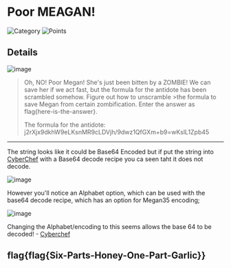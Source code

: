 # Poor MEAGAN!
![Category](http://img.shields.io/badge/Category-Cryptography-orange?style=for-the-badge) ![Points](http://img.shields.io/badge/Points-10-brightgreen?style=for-the-badge)

## Details
![image](https://user-images.githubusercontent.com/73170900/137739909-b98abfbb-dc24-43ef-a82a-0830e6197cda.png)

>Oh, NO! Poor Megan! She's just been bitten by a ZOMBIE! We can save her if we act fast, but the formula for the antidote has been scrambled somehow. Figure out how to unscramble >the formula to save Megan from certain zombification. Enter the answer as flag{here-is-the-answer}.
>
>The formula for the antidote: 
>j2rXjx9dkhW9eLKsnMR9cLDVjh/9dwz1QfGXm+b9=wKslL1Zpb45
---

The string looks like it could be Base64 Encoded but if put the string into [CyberChef](https://gchq.github.io/CyberChef/#recipe=From_Base64('A-Za-z0-9%2B/%3D',true)&input=ajJyWGp4OWRraFc5ZUxLc25NUjljTERWamgvOWR3ejFRZkdYbStiOT13S3NsTDFacGI0NQ) with a Base64 decode recipe you ca seen taht it does not decode.

![image](https://user-images.githubusercontent.com/73170900/137740278-213e6afa-099c-4ea1-b329-d517683b93da.png)

However you'll notice an Alphabet option, which can be used with the base64 decode recipe, which has an option for Megan35 encoding;

![image](https://user-images.githubusercontent.com/73170900/137739682-bb17be2f-037c-4cbd-9f9c-c0f4bc14b6ab.png)

Changing the Alphabet/encoding to this seems allows the base 64 to be decoded! - [Cyberchef](https://gchq.github.io/CyberChef/#recipe=From_Base64('3GHIJKLMNOPQRSTUb%3DcdefghijklmnopWXYZ/12%2B406789VaqrstuvwxyzABCDEF5',true)&input=ajJyWGp4OWRraFc5ZUxLc25NUjljTERWamgvOWR3ejFRZkdYbStiOT13S3NsTDFacGI0NQ)

## flag{flag{Six-Parts-Honey-One-Part-Garlic}}
